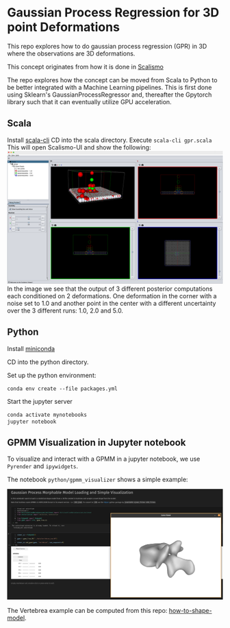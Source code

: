 # Gaussian Process Regression for 3D point Deformations
This repo explores how to do gaussian process regression (GPR) in 3D where the observations are 3D deformations. 

This concept originates from how it is done in [Scalismo]([https://www.example.com](https://scalismo.org/))

The repo explores how the concept can be moved from Scala to Python to be better integrated with a Machine Learning pipelines. This is first done using Sklearn's GaussianProcessRegressor and, thereafter the Gpytorch library such that it can eventually utilize GPU acceleration. 

## Scala
Install [scala-cli](https://scala-cli.virtuslab.org/)
CD into the scala directory. 
Execute `scala-cli gpr.scala`
This will open Scalismo-UI and show the following:
![3D point cloud posterior](images/scalismo-gpr.png)
In the image we see that the output of 3 different posterior computations each conditioned on 2 deformations. One deformation in the corner with a noise set to 1.0 and another point in the center with a different uncertainty over the 3 different runs: 1.0, 2.0 and 5.0. 

## Python
Install [miniconda](https://docs.anaconda.com/miniconda/)

CD into the python directory.

Set up the python environment:
```
conda env create --file packages.yml
```
Start the jupyter server
```
conda activate mynotebooks
jupyter notebook
```

## GPMM Visualization in Jupyter notebook
To visualize and interact with a GPMM in a jupyter notebook, we use `Pyrender` and `ipywidgets`.

The notebook `python/gpmm_visualizer` shows a simple example:

![gpmm in jupyter notebook](images/gpmm-renderer.png)

The Vertebrea example can be computed from this repo: [how-to-shape-model](https://github.com/madsendennis/how-to-shape-model).
